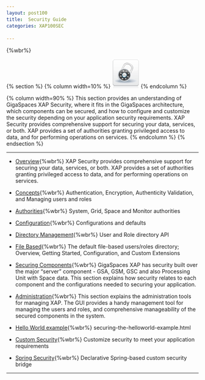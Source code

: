 ```yaml
---
layout: post100
title:  Security Guide
categories: XAP100SEC

---
```


{%wbr%}


{% section %}
{% column  width=10% %}
![security.png](/attachment_files/subject/security.png)
{% endcolumn %}

{% column width=90% %}
This section provides an understanding of GigaSpaces XAP Security, where it fits in the GigaSpaces architecture, which components can be secured, and how to configure and customize the security depending on your application security requirements. XAP Security provides comprehensive support for securing your data, services, or both. XAP provides a set of authorities granting privileged access to data, and for performing operations on services.
{% endcolumn %}
{% endsection %}

<hr/>


- [Overview](./security.html){%wbr%}
XAP Security provides comprehensive support for securing your data, services, or both. XAP provides a set of authorities granting privileged access to data, and for performing operations on services.

- [Concepts](./security-concepts.html){%wbr%}
Authentication, Encryption, Authenticity Validation, and Managing users and roles

- [Authorities](./security-authorities.html){%wbr%}
System, Grid, Space and Monitor authorities

- [Configuration](./security-configurations.html){%wbr%}
Configurations and defaults

- [Directory Management](./programmatically-managing-the-security-directory.html){%wbr%}
User and Role directory API

- [File Based](./default-file-based-security-implementation.html){%wbr%}
The default file-based users/roles directory; Overview, Getting Started, Configuration, and Custom Extensions

- [Securing Components](./securing-xap-components.html){%wbr%}
GigaSpaces XAP has security built over the major “server” component - GSA, GSM, GSC and also Processing Unit with Space data. This section explains how security relates to each component and the configurations needed to securing your application.

- [Administration](./security-administration.html){%wbr%}
This section explains the administration tools for managing XAP. The GUI provides a handy management tool for managing the users and roles, and comprehensive manageability of the secured components in the system.

- [Hello World example](./securing-the-helloworld-example.html){%wbr%}
securing-the-helloworld-example.html

- [Custom Security](./custom-security.html){%wbr%}
Customize security to meet your application requirements

- [Spring Security](./spring-security-bridge.html){%wbr%}
Declarative Spring-based custom security bridge

<hr/>